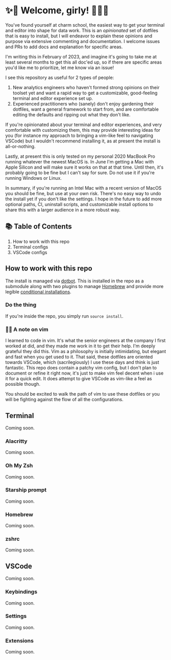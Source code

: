 # ✨💄 Welcome, girly! 💅🏻✨

You've found yourself at charm school, the easiest way to get your terminal and editor into shape for data work. This is an _opinionated_ set of dotfiles that is easy to install, but I will endeavor to explain these opinions and purpose via extensive commenting and documentation. I welcome issues and PRs to add docs and explanation for specific areas.

I'm writing this in February of 2023, and imagine it's going to take me at least several months to get this all doc'ed up, so if there are specific areas you'd like me to prioritize, let me know via an issue!

I see this repository as useful for 2 types of people:

1. New analytics engineers who haven't formed strong opinions on their toolset yet and want a rapid way to get a customizable, good-feeling terminal and editor experience set up.
2. Experienced practitioners who (sanely) don't enjoy gardening their dotfiles, want a general framework to start from, and are comfortable editing the defaults and ripping out what they don't like.

If you're opinionated about your terminal and editor experiences, and very comfortable with customizing them, this may provide interesting ideas for you (for instance my approach to bringing a vim-like feel to navigating VSCode) but I wouldn't recommend installing it, as at present the install is all-or-nothing.

Lastly, at present this is only tested on my personal 2020 MacBook Pro running whatever the newest MacOS is. In June I'm getting a Mac with Apple Silicon and will make sure it works on that at that time. Until then, it's probably going to be fine but I can't say for sure. Do not use it if you're running Windows or Linux.

In summary, if you're running an Intel Mac with a recent version of MacOS you should be fine, but use at your own risk. There's no easy way to undo the install yet if you don't like the settings. I hope in the future to add more optional paths, CI, uninstall scripts, and customizable install options to share this with a larger audience in a more robust way.

## 📚 Table of Contents

1. How to work with this repo
2. Terminal configs
3. VSCode configs

## How to work with this repo

The install is managed via [dotbot](https://github.com/anishathalye/dotbot). This is installed in the repo as a submodule along with two plugins to manage [Homebrew](https://github.com/wren/dotbot-brew) and provide more legible [conditional installations](https://gitlab.com/gnfzdz/dotbot-conditional/).

### Do the thing

If you're inside the repo, you simply run `source install`.

### ✌🏻 A note on vim

I learned to code in vim. It's what the senior engineers at the company I first worked at did, and they made me work in it to get their help. I'm deeply grateful they did this. Vim as a philosophy is initially intimidating, but elegant and fast when you get used to it. That said, these dotfiles are oriented towards VSCode, which (sacrilegiously) I use these days and think is just fantastic. This repo does contain a patchy vim config, but I don't plan to document or refine it right now, it's just to make vim feel decent when i use it for a quick edit. It does attempt to give VSCode as vim-like a feel as possible though.

You should be excited to walk the path of vim to use these dotfiles or you will be fighting against the flow of all the configurations.

## Terminal

Coming soon.

### Alacritty

Coming soon.

### Oh My Zsh

Coming soon.

### Starship prompt

Coming soon.

### Homebrew

Coming soon.

### zshrc

Coming soon.

## VSCode

Coming soon.

### Keybindings

Coming soon.

### Settings

Coming soon.

### Extensions

Coming soon.
